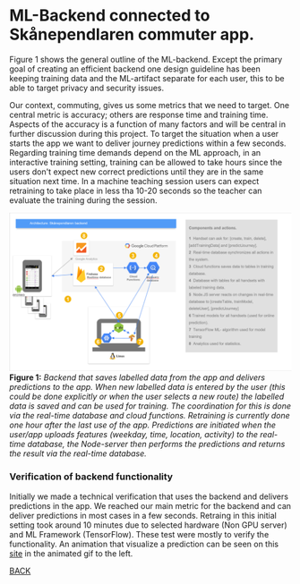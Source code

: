 # ML-Backend connected to Skånependlaren commuter app.
Figure 1 shows the general outline of the ML-backend. Except the primary goal of creating an efficient backend one design guideline has been keeping training data and the ML-artifact separate for each user, this to be able to target privacy and security issues.

Our context, commuting, gives us some metrics that we need to target. One central metric is accuracy; others are response time and training time. Aspects of the accuracy is a function of many factors and will be central in further discussion during this project. To target the situation when a user starts the app we want to deliver journey predictions within a few seconds. Regarding training time demands depend on the ML approach, in an interactive training setting, training can be allowed to take hours since the users don't expect new correct predictions until they are in the same situation next time. In a machine teaching session users can expect retraining to take place in less tha 10-20 seconds so the teacher can evaluate the training during the session.

![Backend](../images/backend_skanependlaren.png)
**Figure 1:** *Backend that saves labelled data from the app and delivers predictions to the app. When new labelled data is entered by the user (this could be done explicitly or when the user selects a new route) the labelled data is saved and can be used for training. The coordination for this is done via the real-time database and cloud functions. Retraining is currently done one hour after the last use of the app. Predictions are initiated when the user/app uploads features (weekday, time, location, activity) to the real-time database, the Node-server then performs the predictions and returns the result via the real-time database.*

### Verification of backend functionality
Initially we made a technical verification that uses the backend and delivers predictions in the app. We reached our main metric for the backend and can deliver predictions in most cases in a few seconds. Retraing in this initial setting took around 10 minutes due to selected hardware (Non GPU server) and ML Framework (TensorFlow). These test were mostly to verify the functionality. An animation that visualize a prediction can be seen on this [site](https://skanependlaren.firebaseapp.com/) in the animated gif to the left.

[BACK](../README.md)
